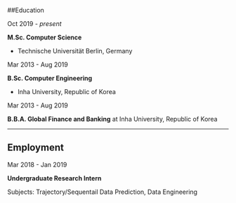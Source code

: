 ##Education

Oct 2019 - *present*

**M.Sc. Computer Science**

- Technische Universität Berlin, Germany



Mar 2013 - Aug 2019

**B.Sc. Computer Engineering** 

- Inha University, Republic of Korea



Mar 2013 - Aug 2019

**B.B.A. Global Finance and Banking** at Inha University, Republic of Korea

---

## Employment

Mar 2018 - Jan 2019

**Undergraduate Research Intern** 

Subjects: Trajectory/Sequentail Data Prediction, Data Engineering

